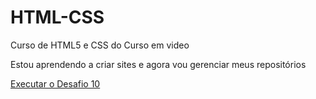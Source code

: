 # HTML-CSS
 Curso de HTML5 e CSS do Curso em video

 Estou aprendendo a criar sites e agora vou gerenciar meus repositórios

 <a href="https://tiago0984.github.io/HTML-CSS/Exercicios/desafio10 com guanabara/android.html"> Executar o Desafio 10</a>
